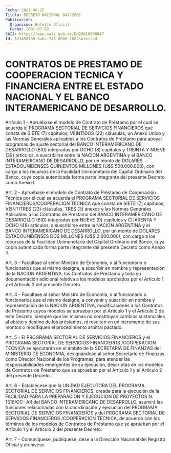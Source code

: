 ```yaml
---
Fecha: 2001-06-25
Título: DECRETO NACIONAL 847/2001
Publicación:
  Organismo: Boletín Oficial
  Fecha: 2001-07-02
SAIJ: https://www.saij.gob.ar/DN20010000847
Id: 123456789-0abc-748-0000-1002soterced
---
```

# CONTRATOS DE PRESTAMO DE COOPERACION TECNICA Y FINANCIERA ENTRE EL ESTADO NACIONAL Y EL BANCO INTERAMERICANO DE DESARROLLO.

<a id="1"></a>
Artículo 1 - Apruébase el modelo de Contrato  de  Préstamo por el cual se acuerda el PROGRAMA SECTORIAL DE SERVICIOS FINANCIEROS  que consta  de  SIETE (7) capítulos, VEINTIDOS (22) cláusulas, un Anexo Unico y las Normas Generales aplicables a los Contratos de Préstamo para apoyar programas  de ajuste sectorial del BANCO INTERAMERICANO DE DESARROLLO (BID) integradas  por  OCHO (8) capítulos y TREINTA Y NUEVE (39) artículos, a suscribirse entre  la NACION ARGENTINA y el BANCO  INTERAMERICANO  DE  DESARROLLO,  por  un  monto  de  DOLARES ESTADOUNIDENSES QUINIENTOS MILLONES (U$S 500.000.000),  con cargo a los recursos de la Facilidad Unimonetaria del Capital Ordinario del Banco,  cuya copia autenticada forma parte integrante del  presente Decreto como Anexo I.

<a id="2"></a>
Art. 2 - Apruébase el modelo de Contrato de Préstamo de Cooperación Técnica por el cual se acuerda el PROGRAMA SECTORIAL DE SERVICIOS  FINANCIEROS/COOPERACION  TECNICA que consta de SIETE (7) capítulos, VEINTITRES (23) cláusulas,  TRES  (3)  anexos y las Normas Generales Aplicables a los Contratos de Préstamo del BANCO INTERAMERICANO DE DESARROLLO (BID) integradas por NUEVE (9) capítulos y  CUARENTA  Y  OCHO  (48) artículos, a suscribirse entre  la NACION ARGENTINA y el BANCO  INTERAMERICANO  DE DESARROLLO, por un monto de DOLARES ESTADOUNIDENSES DOS MILLONES (U$S  2.000.000), con cargo  a  los  recursos  de la Facilidad Unimonetaria del  Capital Ordinario del Banco, cuya  copia autenticada forma parte integrante del presente Decreto como Anexo II.

<a id="3"></a>
Art. 3 - Facúltase al señor Ministro de Economía, o al funcionario o funcionarios que  el  mismo  designe, a suscribir en nombre y representación de la NACION ARGENTINA,  los  Contratos de Préstamo  y toda su documentación adicional relativa a los  modelos aprobados por  el Artículo 1 y el Artículo 2 del presente Decreto.

<a id="4"></a>
Art. 4 - Facúltase al señor Ministro de Economía, o al funcionario o funcionarios que  el  mismo  designe,  a  convenir y suscribir en nombre  y representación de la NACION ARGENTINA,  modificaciones  a los Contratos de Préstamo cuyos modelos se aprueban por el Artículo 1 y el Artículo  2  de  este  Decreto,  siempre que las mismas no constituyan  cambios  sustanciales  al  objeto  y  destino  de  los préstamos, ni resulten en un incremento de  sus montos o modifiquen el procedimiento arbitral pactado.

<a id="5"></a>
Art.  5  -  El PROGRAMA SECTORIAL DE SERVICIOS  FINANCIEROS  y  el PROGRAMA SECTORIAL DE SERVICIOS FINANCIEROS /COOPERACION TECNICA se ejecutarán en el ámbito de la SECRETARIA DE FINANZAS del MINISTERIO DE ECONOMIA, designándose  al  señor  Secretario  de  Finanzas como Director Nacional de los Programas, para atender las responsabilidades  emergentes  de su ejecución, descriptas  en  los modelos de Contratos de Préstamo que se aprueban por el Artículo 1 y el Artículo 2 del presente Decreto.

<a id="6"></a>
Art.  6  -  Establécese  que  la  UNIDAD  EJECUTORA  DEL  PROGRAMA SECTORIAL DE SERVICIOS FINANCIEROS,  creada para la ejecución de la FACILIDAD PARA LA PREPARACION Y EJECUCION  DE  PROYECTOS N. 1316/OC- AR  del BANCO INTERAMERICANO DE DESARROLLO, asumirá  las  funciones relacionadas con la coordinación y ejecución del PROGRAMA SECTORIAL DE SERVICIOS  FINANCIEROS  y  del  PROGRAMA  SECTORIAL DE SERVICIOS FINANCIEROS /COOPERACION TECNICA, de acuerdo con  los  términos  de los  modelos  de  Contratos  de  Préstamo  que  se  aprueban por el Artículo 1 y el Artículo 2 del presente Decreto.

<a id="7"></a>
Art. 7 - Comuníquese, publíquese, dése a la Dirección Nacional del Registro Oficial y archívese.
